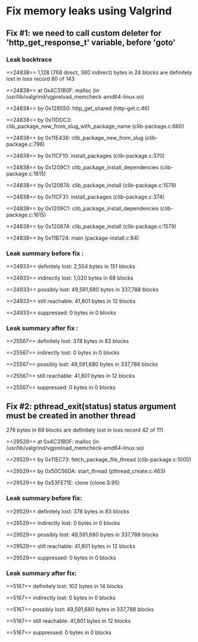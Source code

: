 # Fix memory leaks using Valgrind

## Fix #1: we need to call custom deleter for 'http_get_response_t' variable, before 'goto'
### Leak backtrace
==24838== 1,128 (768 direct, 360 indirect) bytes in 24 blocks are definitely lost in loss record 80 of 143

==24838==    at 0x4C31B0F: malloc (in /usr/lib/valgrind/vgpreload_memcheck-amd64-linux.so)

==24838==    by 0x128550: http_get_shared (http-get.c:46)

==24838==    by 0x11DDC3: clib_package_new_from_slug_with_package_name (clib-package.c:660)

==24838==    by 0x11E438: clib_package_new_from_slug (clib-package.c:796)

==24838==    by 0x11CF10: install_packages (clib-package.c:370)

==24838==    by 0x1209C1: clib_package_install_dependencies (clib-package.c:1615)

==24838==    by 0x120874: clib_package_install (clib-package.c:1579)

==24838==    by 0x11CF31: install_packages (clib-package.c:374)

==24838==    by 0x1209C1: clib_package_install_dependencies (clib-package.c:1615)

==24838==    by 0x120874: clib_package_install (clib-package.c:1579)

==24838==    by 0x11B724: main (package-install.c:84)
### Leak summary before fix :
==24933==    definitely lost: 2,554 bytes in 151 blocks

==24933==    indirectly lost: 1,020 bytes in 68 blocks

==24933==      possibly lost: 49,591,680 bytes in 337,788 blocks

==24933==    still reachable: 41,801 bytes in 12 blocks

==24933==         suppressed: 0 bytes in 0 blocks
### Leak summary after fix :
==25567==    definitely lost: 378 bytes in 83 blocks

==25567==    indirectly lost: 0 bytes in 0 blocks

==25567==      possibly lost: 49,591,680 bytes in 337,788 blocks

==25567==    still reachable: 41,801 bytes in 12 blocks

==25567==         suppressed: 0 bytes in 0 blocks



## Fix #2: pthread_exit(status) status argument must be created in another thread 
276 bytes in 69 blocks are definitely lost in loss record 42 of 111

==29529==    at 0x4C31B0F: malloc (in /usr/lib/valgrind/vgpreload_memcheck-amd64-linux.so)

==29529==    by 0x11EC73: fetch_package_file_thread (clib-package.c:1000)

==29529==    by 0x50C56DA: start_thread (pthread_create.c:463)

==29529==    by 0x53FE71E: clone (clone.S:95)

### Leak summary before fix:
==29529==    definitely lost: 378 bytes in 83 blocks

==29529==    indirectly lost: 0 bytes in 0 blocks

==29529==      possibly lost: 49,591,680 bytes in 337,788 blocks

==29529==    still reachable: 41,801 bytes in 12 blocks

==29529==         suppressed: 0 bytes in 0 blocks

### Leak summary after fix:
==5167==    definitely lost: 102 bytes in 14 blocks

==5167==    indirectly lost: 0 bytes in 0 blocks

==5167==      possibly lost: 49,591,680 bytes in 337,788 blocks

==5167==    still reachable: 41,801 bytes in 12 blocks

==5167==         suppressed: 0 bytes in 0 blocks
